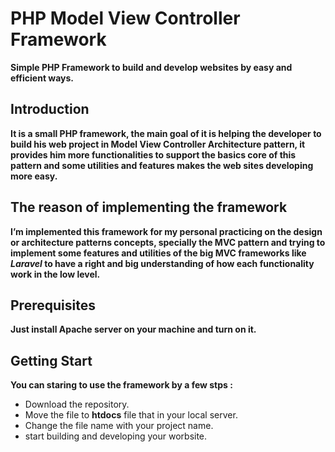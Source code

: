 # PHP Model View Controller Framework
**Simple PHP Framework to build and develop websites by easy and efficient ways.**

## Introduction

**It is a small PHP framework, the main goal of it is helping the developer to build his web project in Model View Controller Architecture pattern, it provides him more functionalities to support the basics core of this pattern and some utilities and features makes the web sites developing more easy.**

## The reason of implementing the framework

**I’m implemented this framework for my personal practicing on the design or architecture patterns concepts, specially the MVC pattern and trying to implement some features and utilities of the big MVC frameworks like _Laravel_ to have a right and big understanding of how each functionality work in the low level.**

## Prerequisites
**Just install Apache server on your machine and turn on it.**

## Getting Start 

**You can staring to use the framework by a few stps :**
- Download the repository.
- Move the file to **htdocs** file that in your local server.
- Change the file name with your project name.
- start building and developing your worbsite.
